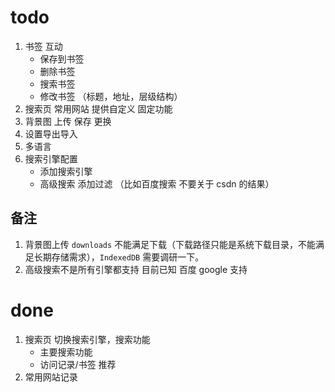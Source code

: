# todo

1. 书签 互动
	* 保存到书签
	* 删除书签
	* 搜索书签
	* 修改书签 （标题，地址，层级结构）
2. 搜索页 常用网站 提供自定义 固定功能
3. 背景图 上传 保存 更换
4. 设置导出导入
6. 多语言
7. 搜索引擎配置
	* 添加搜索引擎
	* 高级搜索 添加过滤 （比如百度搜索 不要关于 csdn 的结果）

## 备注

1. 背景图上传 `downloads` 不能满足下载（下载路径只能是系统下载目录，不能满足长期存储需求），`IndexedDB` 需要调研一下。
2. 高级搜索不是所有引擎都支持 目前已知 百度 google 支持



# done

1. 搜索页 切换搜索引擎，搜索功能
	* 主要搜索功能
	* 访问记录/书签 推荐
2. 常用网站记录
